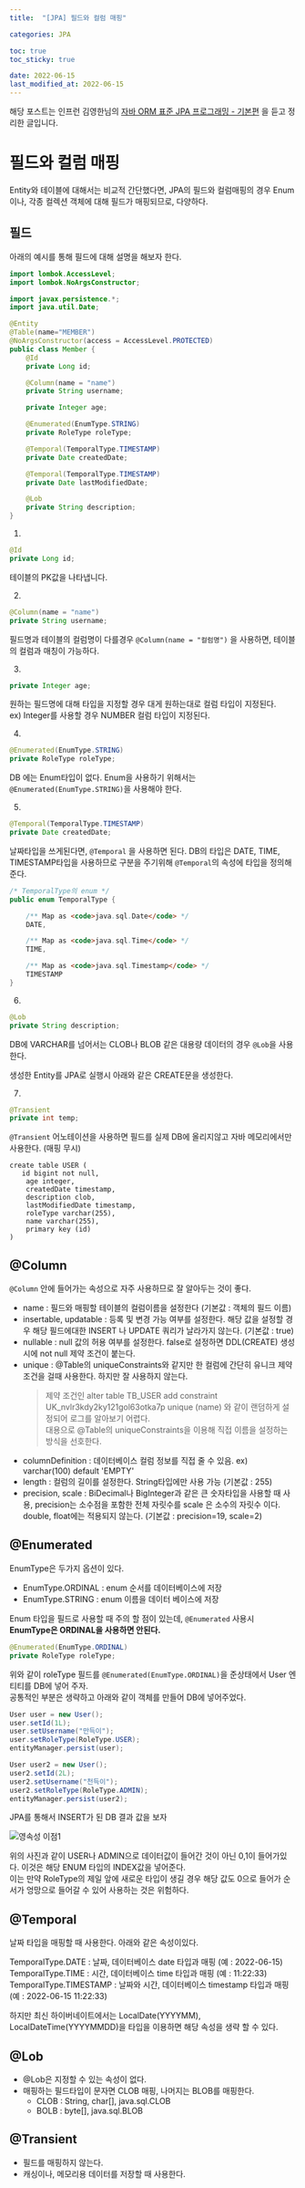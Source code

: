 ```yaml
---
title:  "[JPA] 필드와 컬럼 매핑"

categories: JPA

toc: true
toc_sticky: true

date: 2022-06-15
last_modified_at: 2022-06-15
---
```


해당 포스트는 인프런 김영한님의 [자바 ORM 표준 JPA 프로그래밍 - 기본편](https://www.inflearn.com/course/ORM-JPA-Basic/dashboard) 을 듣고 정리한 글입니다.

# 필드와 컬럼 매핑

Entity와 테이블에 대해서는 비교적 간단했다면, JPA의 필드와 컬럼매핑의 경우 Enum 이나, 각종 컬렉션 객체에 대해 필드가 매핑되므로, 다양하다.

## 필드

아래의 예시를 통해 필드에 대해 설명을 해보자 한다.

```java
import lombok.AccessLevel;
import lombok.NoArgsConstructor;

import javax.persistence.*;
import java.util.Date;

@Entity
@Table(name="MEMBER")
@NoArgsConstructor(access = AccessLevel.PROTECTED)
public class Member {
    @Id
    private Long id;

    @Column(name = "name")
    private String username;

    private Integer age;

    @Enumerated(EnumType.STRING)
    private RoleType roleType;

    @Temporal(TemporalType.TIMESTAMP)
    private Date createdDate;

    @Temporal(TemporalType.TIMESTAMP)
    private Date lastModifiedDate;

    @Lob
    private String description;
}
```

1.

```java
@Id
private Long id;
```

테이블의 PK값을 나타냅니다.

2.

```java
@Column(name = "name")
private String username;
```

필드명과 테이블의 컬럼명이 다를경우 `@Column(name = "컬럼명")` 을 사용하면, 테이블의 컬럼과 매칭이 가능하다.

3.

```java
private Integer age;
```

원하는 필드명에 대해 타입을 지정할 경우 대게 원하는대로 컬럼 타입이 지정된다.  
ex) Integer를 사용할 경우 NUMBER 컬럼 타입이 지정된다.

4.

```java
@Enumerated(EnumType.STRING)
private RoleType roleType;
```

DB 에는 Enum타입이 없다. Enum을 사용하기 위해서는 `@Enumerated(EnumType.STRING)`을 사용해야 한다.

5.

```java
@Temporal(TemporalType.TIMESTAMP)
private Date createdDate;
```

날짜타입을 쓰게된다면, `@Temporal` 을 사용하면 된다. DB의 타입은 DATE, TIME, TIMESTAMP타입을 사용하므로 구분을 주기위해 `@Temporal`의 속성에 타입을 정의해준다.

```java
/* TemporalType의 enum */
public enum TemporalType {

    /** Map as <code>java.sql.Date</code> */
    DATE,

    /** Map as <code>java.sql.Time</code> */
    TIME,

    /** Map as <code>java.sql.Timestamp</code> */
    TIMESTAMP
}
```

6.

```java
@Lob
private String description;
```

DB에 VARCHAR를 넘어서는 CLOB나 BLOB 같은 대용량 데이터의 경우 `@Lob`을 사용한다.

생성한 Entity를 JPA로 실행시 아래와 같은 CREATE문을 생성한다.

7.

```java
@Transient
private int temp;
```

`@Transient` 어노테이션을 사용하면 필드를 실제 DB에 올리지않고 자바 메모리에서만 사용한다. (매핑 무시)

```shell
create table USER (
   id bigint not null,
    age integer,
    createdDate timestamp,
    description clob,
    lastModifiedDate timestamp,
    roleType varchar(255),
    name varchar(255),
    primary key (id)
)
```

## @Column

`@Column` 안에 들어가는 속성으로 자주 사용하므로 잘 알아두는 것이 좋다.

- name : 필드와 매핑할 테이블의 컬럼이름을 설정한다 (기본값 : 객체의 필드 이름)
- insertable, updatable : 등록 및 변경 가능 여부를 설정한다. 해당 값을 설정할 경우 해당 필드에대한 INSERT 나 UPDATE 쿼리가 날라가지 않는다. (기본값 : true)
- nullable : null 값의 허용 여부를 설정한다. false로 설정하면 DDL(CREATE) 생성시에 not null 제약 조건이 붙는다.
- unique : @Table의 uniqueConstraints와 같지만 한 컬럼에 간단히 유니크 제약조건을 걸때 사용한다. 하지만 잘 사용하지 않는다.
    > 제약 조건인 alter table TB_USER add constraint UK_nvlr3kdy2ky121gol63otka7p unique (name) 와 같이 랜덤하게 설정되어 로그를 알아보기 어렵다.  
    > 대용으로 @Table의 uniqueConstraints을 이용해 직접 이름을 설정하는 방식을 선호한다.
- columnDefinition : 데이터베이스 컬럼 정보를 직접 줄 수 있음. ex) varchar(100) default 'EMPTY'
- length : 컬럼의 길이를 설정한다. String타입에만 사용 가능 (기본값 : 255)
- precision, scale : BiDecimal나 BigInteger과 같은 큰 숫자타입을 사용할 때 사용, precision는 소수점을 포함한 전체 자릿수를 scale 은 소수의 자릿수 이다. double, float에는 적용되지 않는다. (기본값 : precision=19, scale=2)

## @Enumerated

EnumType은 두가지 옵션이 있다.

- EnumType.ORDINAL : enum 순서를 데이터베이스에 저장
- EnumType.STRING : enum 이름을 데이터 베이스에 저장

Enum 타입을 필드로 사용할 때 주의 할 점이 있는데, `@Enumerated` 사용시 **EnumType은 ORDINAL을 사용하면 안된다.**

```java
@Enumerated(EnumType.ORDINAL)
private RoleType roleType;
```

위와 같이 roleType 필드를 `@Enumerated(EnumType.ORDINAL)`을 준상태에서 User 엔티티를 DB에 넣어 주자.  
공통적인 부분은 생략하고 아래와 같이 객체를 만들어 DB에 넣어주었다.

```java
User user = new User();
user.setId(1L);
user.setUsername("만득이");
user.setRoleType(RoleType.USER);
entityManager.persist(user);

User user2 = new User();
user2.setId(2L);
user2.setUsername("천득이");
user2.setRoleType(RoleType.ADMIN);
entityManager.persist(user2);
```

JPA를 통해서 INSERT가 된 DB 결과 값을 보자

![영속성 이점1](/assets/image/2022/2022-06-15/JPA001.png)

위의 사진과 같이 USER나 ADMIN으로 데이터값이 들어간 것이 아닌 0,1이 들어가있다. 이것은 해당 ENUM 타입의 INDEX값을 넣어준다.  
이는 만약 RoleType의 제일 앞에 새로운 타입이 생길 경우 해당 값도 0으로 들어가 순서가 엉망으로 들어갈 수 있어 사용하는 것은 위험하다.

## @Temporal

날짜 타입을 매핑할 때 사용한다. 아래와 같은 속성이있다.

TemporalType.DATE : 날짜, 데이터베이스 date 타입과 매핑 (예 : 2022-06-15)
TemporalType.TIME : 시간, 데이터베이스 time 타입과 매핑 (예 : 11:22:33)
TemporalType.TIMESTAMP : 날짜와 시간, 데이터베이스 timestamp 타입과 매핑 (예 : 2022-06-15 11:22:33)

하지만 최신 하이버네이트에서는 LocalDate(YYYYMM), LocalDateTime(YYYYMMDD)을 타입을 이용하면 해당 속성을 생략 할 수 있다.

## @Lob

- @Lob은 지정할 수 있는 속성이 없다.
- 매핑하는 필드타입이 문자면 CLOB 매핑, 나머지는 BLOB를 매핑한다.
  - CLOB : String, char[], java.sql.CLOB
  - BOLB : byte[], java.sql.BLOB

## @Transient

- 필드를 매핑하지 않는다.
- 캐싱이나, 메모리용 데이터를 저장할 때 사용한다.




